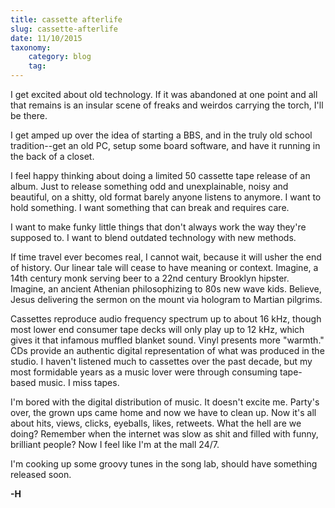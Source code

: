 ```yaml
---
title: cassette afterlife
slug: cassette-afterlife
date: 11/10/2015
taxonomy:
    category: blog
    tag:
---
```


I get excited about old technology. If it was abandoned at one point and all that remains is an insular scene of freaks and weirdos carrying the torch, I'll be there.

I get amped up over the idea of starting a BBS, and in the truly old school tradition--get an old PC, setup some board software, and have it running in the back of a closet.

I feel happy thinking about doing a limited 50 cassette tape release of an album. Just to release something odd and unexplainable, noisy and beautiful, on a shitty, old format barely anyone listens to anymore. I want to hold something. I want something that can break and requires care.

I want to make funky little things that don't always work the way they're supposed to. I want to blend outdated technology with new methods.

If time travel ever becomes real, I cannot wait, because it will usher the end of history. Our linear tale will cease to have meaning or context. Imagine, a 14th century monk serving beer to a 22nd century Brooklyn hipster. Imagine, an ancient Athenian philosophizing to 80s new wave kids. Believe, Jesus delivering the sermon on the mount via hologram to Martian pilgrims.

Cassettes reproduce audio frequency spectrum up to about 16 kHz, though most lower end consumer tape decks will only play up to 12 kHz, which gives it that infamous muffled blanket sound. Vinyl presents more "warmth." CDs provide an authentic digital representation of what was produced in the studio. I haven't listened much to cassettes over the past decade, but my most formidable years as a music lover were through consuming tape-based music. I miss tapes.

I'm bored with the digital distribution of music. It doesn't excite me. Party's over, the grown ups came home and now we have to clean up. Now it's all about hits, views, clicks, eyeballs, likes, retweets. What the hell are we doing? Remember when the internet was slow as shit and filled with funny, brilliant people? Now I feel like I'm at the mall 24/7.

I'm cooking up some groovy tunes in the song lab, should have something released soon.

**-H**
